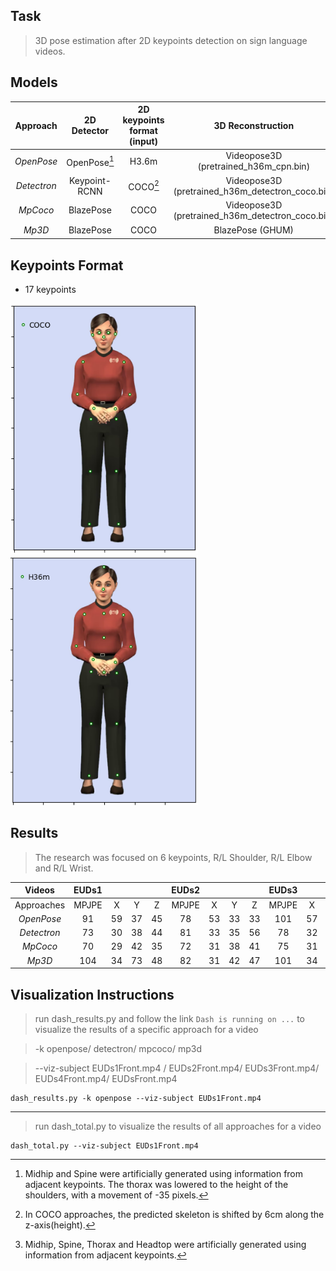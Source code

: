
## Task
> 3D pose estimation after 2D keypoints detection on sign language videos.


## Models
|Approach | 2D Detector| 2D keypoints format (input) | 3D Reconstruction  | 3D keypoints format (output) |
| :-------------: | :-------------: |:-------------:| :-----:|:-----:|
| *OpenPose*  | OpenPose[^1]  | H3.6m | Videopose3D (pretrained_h36m_cpn.bin) | H3.6m |
| *Detectron* | Keypoint-RCNN | COCO[^2]  | Videopose3D (pretrained_h36m_detectron_coco.bin) | H3.6m |
| *MpCoco* | BlazePose | COCO  | Videopose3D (pretrained_h36m_detectron_coco.bin) | H3.6m |
| *Mp3D* | BlazePose | COCO | BlazePose (GHUM) | H3.6m [^3]|

[^1]: Midhip and Spine were artificially generated using information from adjacent keypoints.
The thorax was lowered to the height of the shoulders, with a movement of -35 pixels.
[^2]: In COCO approaches, the predicted skeleton is shifted by 6cm along the z-axis(height).
[^3]: Midhip, Spine, Thorax and Headtop were artificially generated using information from adjacent keypoints.

## Keypoints Format
* 17 keypoints
 
<img src="img/fullbody_coco.png" width="300" height="400"><img src="img/fullbody_h36m.png" width="300" height="400">

## Results 
> The research was focused on 6 keypoints, R/L Shoulder, R/L Elbow and R/L Wrist. 

| Videos |EUDs1||| |EUDs2| | ||EUDs3| | | |EUDs4| | ||EUDs5| | ||
| :---: |  :---: | :---: | :---: | :---: | :---: | :---: | :---: | :---: | :---: | :---: | :---: | :---: | :---: | :---: | :---: | :---: | :---: | :---: | :---: | :---: | 
|Approaches |MPJPE|X|Y|Z|MPJPE|X|Y|Z|MPJPE|X|Y|Z|MPJPE|X|Y|Z|MPJPE|X|Y|Z|
|*OpenPose*|91|59|37|45|78|53|33|33|101|57|39|61|80|51|25|47|96|58|48|40|
|*Detectron*|73|30|38|44|81|33|35|56|78|32|43|43|75|33|32|50|83|33|47|49|
|*MpCoco*|70|29|42|35|72|31|38|41|75|31|46|35|72|33|38|38|72|32|45|35|
|*Mp3D*|104|34|73|48|82|31|42|47|101|34|69|42|87|32|54|43|95|30|62|45|

## Visualization Instructions

> run dash_results.py and follow the link `Dash is running on ...` to visualize the results of a specific approach for a video

> -k openpose/ detectron/ mpcoco/ mp3d

> --viz-subject EUDs1Front.mp4 / EUDs2Front.mp4/ EUDs3Front.mp4/ EUDs4Front.mp4/ EUDsFront.mp4 
```
dash_results.py -k openpose --viz-subject EUDs1Front.mp4
```
---
> run dash_total.py to visualize the results of all approaches for a video
```
dash_total.py --viz-subject EUDs1Front.mp4
```

